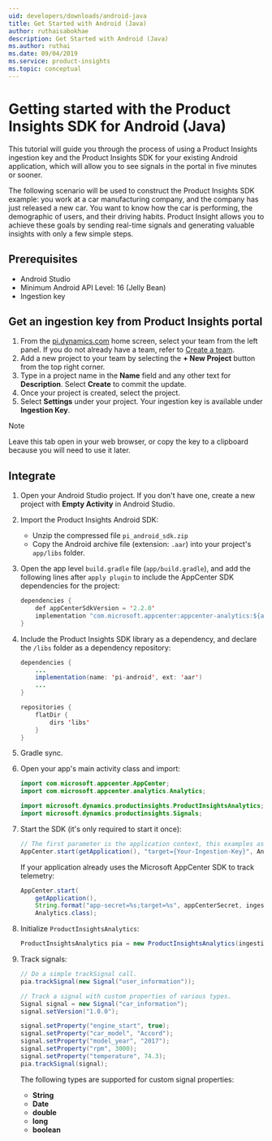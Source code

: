 ```yaml
---
uid: developers/downloads/android-java
title: Get Started with Android (Java)
author: ruthaisabokhae
description: Get Started with Android (Java)
ms.author: ruthai
ms.date: 09/04/2019
ms.service: product-insights
ms.topic: conceptual
---
```

# Getting started with the Product Insights SDK for Android (Java)

This tutorial will guide you through the process of using a Product Insights ingestion key and the Product Insights SDK for your existing Android application, which will allow you to see signals in the portal in five minutes or sooner.

The following scenario will be used to construct the Product Insights SDK example: you work at a car manufacturing company, and the company has just released a new car. You want to know how the car is performing, the demographic of users, and their driving habits. Product Insight allows you to achieve these goals by sending real-time signals and generating valuable insights with only a few simple steps.

## Prerequisites
* Android Studio
* Minimum Android API Level: 16 (Jelly Bean)
* Ingestion key 

## Get an ingestion key from Product Insights portal
1. From the [pi.dynamics.com](http://pi.dynamics.com) home screen, select your team from the left panel. If you do not already have a team, refer to [Create a team](topics/developers/quick-starts/create-a-team.md).
2. Add a new project to your team by selecting the **+ New Project** button from the top right corner.
3. Type in a project name in the **Name** field and any other text for **Description**. Select **Create** to commit the update.
4. Once your project is created, select the project.
5. Select **Settings** under your project. Your ingestion key is available under **Ingestion Key**. 

> [!NOTE]
> Leave this tab open in your web browser, or copy the key to a clipboard because you will need to use it later.

## Integrate
1. Open your Android Studio project. If you don't have one, create a new project with **Empty Activity** in Android Studio.

2. Import the Product Insights Android SDK:
    * Unzip the compressed file `pi_android_sdk.zip`
    * Copy the Android archive file (extension: `.aar`) into your project's `app/libs` folder.

3. Open the app level `build.gradle` file (`app/build.gradle`), and add the following lines after ```apply plugin``` to include the AppCenter SDK dependencies for the project:

    ```java
    dependencies {
        def appCenterSdkVersion = '2.2.0'
        implementation "com.microsoft.appcenter:appcenter-analytics:${appCenterSdkVersion}"
    }
    ```
4. Include the Product Insights SDK library as a dependency, and declare the `/libs` folder as a dependency repository:

    ```java
    dependencies {
        ...
        implementation(name: 'pi-android', ext: 'aar')
        ...
    }

    repositories {
        flatDir {
            dirs 'libs'
        }
    }
    ```
5. Gradle sync.

6. Open your app's main activity class and import:

    ```java
    import com.microsoft.appcenter.AppCenter;
    import com.microsoft.appcenter.analytics.Analytics;

    import microsoft.dynamics.productinsights.ProductInsightsAnalytics;
    import microsoft.dynamics.productinsights.Signals;
    ```

7. Start the SDK (it's only required to start it once):

    ```java
    // The first parameter is the application context, this examples assumes it is called from an Activity.
    AppCenter.start(getApplication(), "target={Your-Ingestion-Key}", Analytics.class);
    ```

    If your application already uses the Microsoft AppCenter SDK to track telemetry:
    ```java
    AppCenter.start(
        getApplication(),
        String.format("app-secret=%s;target=%s", appCenterSecret, ingestionKey),
        Analytics.class);
    ```

8. Initialize `ProductInsightsAnalytics`:

    ```java
    ProductInsightsAnalytics pia = new ProductInsightsAnalytics(ingestionKey);
    ```

9. Track signals:

    ```java
    // Do a simple trackSignal call.
    pia.trackSignal(new Signal("user_information"));

    // Track a signal with custom properties of various types.
    Signal signal = new Signal("car_information");
    signal.setVersion("1.0.0");

    signal.setProperty("engine_start", true);
    signal.setProperty("car_model", "Accord");
	signal.setProperty("model_year", "2017");
	signal.setProperty("rpm", 3000);
	signal.setProperty("temperature", 74.3);
	pia.trackSignal(signal);
    ```

    The following types are supported for custom signal properties:
    - **String**
    - **Date**
    - **double**
    - **long**
    - **boolean**
